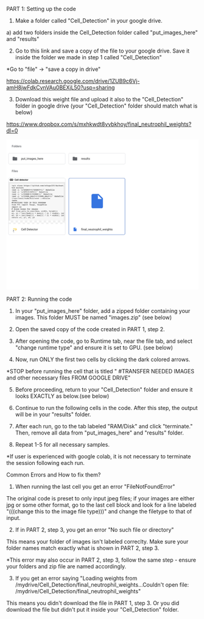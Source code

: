 PART 1: Setting up the code 

1. Make a folder called "Cell_Detection" in your google drive. 

  a) add two folders inside the Cell_Detection folder called "put_images_here" and "results"
  
2. Go to this link and save a copy of the file to your google drive. Save it inside the folder 
we made in step 1 called "Cell_Detection" 

  *Go to "file" -> "save a copy in drive"
  
https://colab.research.google.com/drive/1ZUB9c6Vj-amH8jwFdkCvnVAu0BEXjL50?usp=sharing

3. Download this weight file and upload it also to the "Cell_Detection" folder in google drive (your "Cell_Detection" folder should match what is below)

https://www.dropbox.com/s/mxhkwdt8vvbkhoy/final_neutrophil_weights?dl=0
  
![alt text](https://github.com/sthapa320/darknet/blob/master/data/setup.png)


PART 2: Running the code

1. In your "put_images_here" folder, add a zipped folder containing your images. This folder MUST be named "images.zip" (see below)

2. Open the saved copy of the code created in PART 1, step 2. 

3. After opening the code, go to Runtime tab, near the file tab, and select "change runtime type" and ensure it is set to GPU. (see below)

4. Now, run ONLY the first two cells by clicking the dark colored arrows.  

  *STOP before running the cell that is titled 
 " #TRANSFER NEEDED IMAGES and other necessary files FROM GOOGLE DRIVE"

5. Before proceeding, return to your "Cell_Detection" folder and ensure it looks EXACTLY as below.(see below)

6. Continue to run the following cells in the code. After this step, the output will be in your "results" folder.  
  
5. After each run, go to the tab labeled "RAM/Disk" and click "terminate." Then, remove all data from "put_images_here" and "results" folder. 

6. Repeat 1-5 for all necessary samples. 

*If user is experienced with google colab, it is not necessary to terminate the session following each run. 







Common Errors and How to fix them?

1. When running the last cell you get an error "FileNotFoundError"

The original code is preset to only input jpeg files; if your images are either jpg or some other format, go to the last cell block and look for a line labeled "(((change this to the image file type)))" and change the filetype to that of input. 

2. If in PART 2, step 3, you get an error "No such file or directory"

This means your folder of images isn't labeled correclty. Make sure your folder names match exactly what is shown in PART 2, step 3. 

*This error may also occur in PART 2, step 3, follow the same step - ensure your folders and zip file are named accordingly. 

3. If you get an error saying "Loading weights from /mydrive/Cell_Detection/final_neutrophil_weights...Couldn't open file: /mydrive/Cell_Detection/final_neutrophil_weights"

This means you didn't download the file in PART 1, step 3. Or you did download the file but didn't put it inside your "Cell_Detection" folder. 

